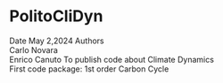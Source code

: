 # PolitoCliDyn
Date May 2,2024 
Authors  
Carlo Novara  
Enrico Canuto 
To publish code about Climate Dynamics   
First code package: 1st order Carbon Cycle   
